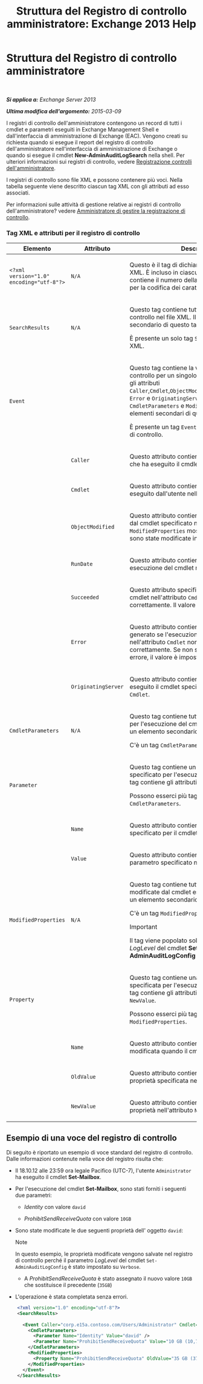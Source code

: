 ﻿---
title: 'Struttura del Registro di controllo amministratore: Exchange 2013 Help'
TOCTitle: Struttura del Registro di controllo amministratore
ms:assetid: 87e259c9-c884-4d53-bd78-d13f2300d73e
ms:mtpsurl: https://technet.microsoft.com/it-it/library/Ff459251(v=EXCHG.150)
ms:contentKeyID: 50555620
ms.date: 05/22/2018
mtps_version: v=EXCHG.150
ms.translationtype: MT
---

# Struttura del Registro di controllo amministratore

 

_**Si applica a:** Exchange Server 2013_

_**Ultima modifica dell'argomento:** 2015-03-09_

I registri di controllo dell'amministratore contengono un record di tutti i cmdlet e parametri eseguiti in Exchange Management Shell e dall'interfaccia di amministrazione di Exchange (EAC). Vengono creati su richiesta quando si esegue il report del registro di controllo dell'amministratore nell'interfaccia di amministrazione di Exchange o quando si esegue il cmdlet **New-AdminAuditLogSearch** nella shell. Per ulteriori informazioni sui registri di controllo, vedere [Registrazione controlli dell'amministratore](administrator-audit-logging-exchange-2013-help.md).

I registri di controllo sono file XML e possono contenere più voci. Nella tabella seguente viene descritto ciascun tag XML con gli attributi ad esso associati.

Per informazioni sulle attività di gestione relative ai registri di controllo dell'amministratore? vedere [Amministratore di gestire la registrazione di controllo](manage-administrator-audit-logging-exchange-2013-help.md).

### Tag XML e attributi per il registro di controllo

<table>
<colgroup>
<col style="width: 33%" />
<col style="width: 33%" />
<col style="width: 33%" />
</colgroup>
<thead>
<tr class="header">
<th>Elemento</th>
<th>Attributo</th>
<th>Descrizione</th>
</tr>
</thead>
<tbody>
<tr class="odd">
<td><p><code>&lt;?xml version=&quot;1.0&quot; encoding=&quot;utf-8&quot;?&gt;</code></p>
<p></p></td>
<td><p><code>N/A</code></p></td>
<td><p>Questo è il tag di dichiarazione del documento XML. È incluso in ciascun registro di controllo e contiene il numero della versione XML e il valore per la codifica dei caratteri.</p></td>
</tr>
<tr class="even">
<td><p><code>SearchResults</code></p></td>
<td><p><code>N/A</code></p></td>
<td><p>Questo tag contiene tutte le voci del registro di controllo nel file XML. Il tag <code>Event</code> è un elemento secondario di questo tag.</p>
<p>È presente un solo tag <code>SearchResults</code> in ogni file XML.</p></td>
</tr>
<tr class="odd">
<td><p><code>Event</code></p></td>
<td><p></p></td>
<td><p>Questo tag contiene la voce del registro di controllo per un singolo cmdlet. Il tag contiene gli attributi <code>Caller</code>,<code>Cmdlet</code>,<code>ObjectModified</code>,<code>RunDate</code>,<code>Succeeded</code>, <code>Error</code> e <code>OriginatingServer</code>. I tag <code>CmdletParameters</code> e <code>ModifiedProperties</code> sono elementi secondari di questo tag.</p>
<p>È presente un tag <code>Event</code> per ogni voce di registro di controllo.</p></td>
</tr>
<tr class="even">
<td><p></p></td>
<td><p><code>Caller</code></p></td>
<td><p>Questo attributo contiene l'account dell'utente che ha eseguito il cmdlet nell'attributo <code>Cmdlet</code>.</p></td>
</tr>
<tr class="odd">
<td><p></p></td>
<td><p><code>Cmdlet</code></p></td>
<td><p>Questo attributo contiene il nome del cmdlet eseguito dall'utente nell'attributo <code>Caller</code>.</p></td>
</tr>
<tr class="even">
<td><p></p></td>
<td><p><code>ObjectModified</code></p></td>
<td><p>Questo attributo contiene l'oggetto modificato dal cmdlet specificato nell'attributo <code>Cmdlet</code>. Il tag <code>ModifiedProperties</code> mostra le proprietà che sono state modificate in questo oggetto.</p></td>
</tr>
<tr class="odd">
<td><p></p></td>
<td><p><code>RunDate</code></p></td>
<td><p>Questo attributo contiene data e ora di esecuzione del cmdlet nell'attributo <code>Cmdlet</code>.</p></td>
</tr>
<tr class="even">
<td><p></p></td>
<td><p><code>Succeeded</code></p></td>
<td><p>Questo attributo specifica se l'esecuzione del cmdlet nell'attributo <code>Cmdlet</code> è stata completata correttamente. Il valore è <code>True</code> o <code>False</code>.</p></td>
</tr>
<tr class="odd">
<td><p></p></td>
<td><p><code>Error</code></p></td>
<td><p>Questo attributo contiene il messaggio di errore generato se l'esecuzione del cmdlet nell'attributo <code>Cmdlet</code> non viene completata correttamente. Se non si è verificato alcun errore, il valore è impostato su <code>None</code>.</p></td>
</tr>
<tr class="even">
<td><p></p></td>
<td><p><code>OriginatingServer</code></p></td>
<td><p>Questo attributo contiene il server su cui è stato eseguito il cmdlet specificato nell'attributo <code>Cmdlet</code>.</p></td>
</tr>
<tr class="odd">
<td><p><code>CmdletParameters</code></p></td>
<td><p><code>N/A</code></p></td>
<td><p>Questo tag contiene tutti i parametri specificati per l'esecuzione del cmdlet. Il tag <code>Parameter</code> è un elemento secondario del tag.</p>
<p>C'è un tag <code>CmdletParameters</code> per il tag <code>Event</code>.</p></td>
</tr>
<tr class="even">
<td><p><code>Parameter</code></p></td>
<td><p></p></td>
<td><p>Questo tag contiene un singolo parametro specificato per l'esecuzione del cmdlet. Questo tag contiene gli attributi <code>Name</code> e <code>Value</code>.</p>
<p>Possono esserci più tag <code>Parameter</code> per il tag <code>CmdletParameters</code>.</p></td>
</tr>
<tr class="odd">
<td><p></p></td>
<td><p><code>Name</code></p></td>
<td><p>Questo attributo contiene il nome del parametro specificato per il cmdlet eseguito.</p></td>
</tr>
<tr class="even">
<td><p></p></td>
<td><p><code>Value</code></p></td>
<td><p>Questo attributo contiene il valore fornito per il parametro specificato nell'attributo <code>Name</code>.</p></td>
</tr>
<tr class="odd">
<td><p><code>ModifiedProperties</code></p></td>
<td><p><code>N/A</code></p></td>
<td><p>Questo tag contiene tutte le proprietà modificate dal cmdlet eseguito. Il tag <code>Property</code> è un elemento secondario di questo tag.</p>
<p>C'è un tag <code>ModifiedProperties</code> per il tag <code>Event</code>.</p>

> [!IMPORTANT]
> Il tag viene popolato solo se il parametro <EM>LogLevel</EM> del cmdlet <STRONG>Set-AdminAuditLogConfig</STRONG> è impostato su <CODE>Verbose</CODE>.


</td>
</tr>
<tr class="even">
<td><p><code>Property</code></p></td>
<td><p></p></td>
<td><p>Questo tag contiene una singola proprietà specificata per l'esecuzione del cmdlet. Questo tag contiene gli attributi <code>Name</code>, <code>OldValue</code> e <code>NewValue</code>.</p>
<p>Possono esserci più tag <code>Property</code> per il tag <code>ModifiedProperties</code>.</p></td>
</tr>
<tr class="odd">
<td><p></p></td>
<td><p><code>Name</code></p></td>
<td><p>Questo attributo contiene il nome della proprietà modificata quando il cmdlet è stato eseguito.</p></td>
</tr>
<tr class="even">
<td><p></p></td>
<td><p><code>OldValue</code></p></td>
<td><p>Questo attributo contiene il vecchio valore della proprietà specificata nell'attributo <code>Name</code>.</p></td>
</tr>
<tr class="odd">
<td><p></p></td>
<td><p><code>NewValue</code></p></td>
<td><p>Questo attributo contiene il nuovo valore della proprietà nell'attributo <code>Name</code>.</p></td>
</tr>
</tbody>
</table>


## Esempio di una voce del registro di controllo

Di seguito è riportato un esempio di voce standard del registro di controllo. Dalle informazioni contenute nella voce del registro risulta che:

  - Il 18.10.12 alle 23:59 ora legale Pacifico (UTC-7), l'utente `Administrator` ha eseguito il cmdlet **Set-Mailbox**.

  - Per l'esecuzione del cmdlet **Set-Mailbox**, sono stati forniti i seguenti due parametri:
    
      - *Identity* con valore `david`
    
      - *ProhibitSendReceiveQuota* con valore `10GB`

  - Sono state modificate le due seguenti proprietà dell' oggetto `david`:
    

    > [!NOTE]
    > In questo esempio, le proprietà modificate vengono salvate nel registro di controllo perché il parametro <EM>LogLevel</EM> del cmdlet <CODE>Set-AdminAuditLogConfig</CODE> è stato impostato su <CODE>Verbose</CODE>.

    
      - A *ProhibitSendReceiveQuota* è stato assegnato il nuovo valore `10GB` che sostituisce il precedente (`35GB`)

  - L'operazione è stata completata senza errori.

<!-- end list -->
```xml
    <?xml version="1.0" encoding="utf-8"?>
    <SearchResults>
    
      <Event Caller="corp.e15a.contoso.com/Users/Administrator" Cmdlet="Set-Mailbox" ObjectModified="corp.e15a.contoso.com/Users/david" RunDate="2012-10-18T15:48:15-07:00" Succeeded="true" Error="None" OriginatingServer="WIN8MBX (15.00.0516.032)">
        <CmdletParameters>
          <Parameter Name="Identity" Value="david" />
          <Parameter Name="ProhibitSendReceiveQuota" Value="10 GB (10,737,418,240 bytes)" />
        </CmdletParameters>
        <ModifiedProperties>
          <Property Name="ProhibitSendReceiveQuota" OldValue="35 GB (37,580,963,840 bytes)" NewValue="10 GB (10,737,418,240 bytes)" />
        </ModifiedProperties>
      </Event>
    </SearchResults>
```
